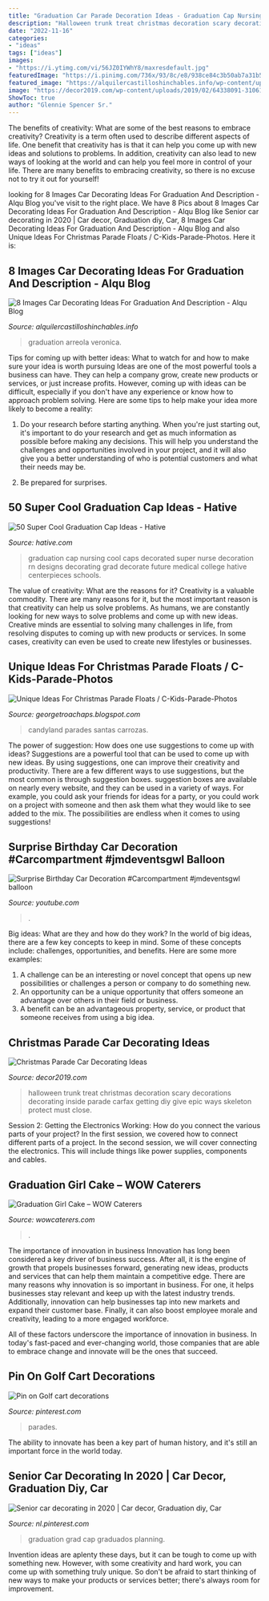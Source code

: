 ```yaml
---
title: "Graduation Car Parade Decoration Ideas - Graduation Cap Nursing Cool Caps Decorated Super Nurse Decoration Rn Designs Decorating Grad Decorate Future Medical College Hative Centerpieces Schools"
description: "Halloween trunk treat christmas decoration scary decorations decorating inside parade carfax getting diy give epic ways skeleton protect must close"
date: "2022-11-16"
categories:
- "ideas"
tags: ["ideas"]
images:
- "https://i.ytimg.com/vi/56JZ0IYWhY8/maxresdefault.jpg"
featuredImage: "https://i.pinimg.com/736x/93/8c/e8/938ce84c3b50ab7a31b5da6542fe8d62.jpg"
featured_image: "https://alquilercastilloshinchables.info/wp-content/uploads/2020/06/Superhero-Birthday-Car-Parade-Decorating-Kit-Oriental-Trading.jpg"
image: "https://decor2019.com/wp-content/uploads/2019/02/64338091-31061852.jpg"
ShowToc: true
author: "Glennie Spencer Sr."
---
```



The benefits of creativity: What are some of the best reasons to embrace creativity?
Creativity is a term often used to describe different aspects of life. One benefit that creativity has is that it can help you come up with new ideas and solutions to problems. In addition, creativity can also lead to new ways of looking at the world and can help you feel more in control of your life. There are many benefits to embracing creativity, so there is no excuse not to try it out for yourself!

	

		
looking for 8 Images Car Decorating Ideas For Graduation And Description - Alqu Blog you've visit to the right place. We have 8 Pics about 8 Images Car Decorating Ideas For Graduation And Description - Alqu Blog like Senior car decorating in 2020 | Car decor, Graduation diy, Car, 8 Images Car Decorating Ideas For Graduation And Description - Alqu Blog and also Unique Ideas For Christmas Parade Floats / C-Kids-Parade-Photos. Here it is:
		
    
## 8 Images Car Decorating Ideas For Graduation And Description - Alqu Blog

<img loading=lazy src="https://alquilercastilloshinchables.info/wp-content/uploads/2020/06/Superhero-Birthday-Car-Parade-Decorating-Kit-Oriental-Trading.jpg" onerror="this.onerror=null;this.src='https://tse1.mm.bing.net/th?id=OIP.l2fA0x5wk9ui9MGrpINa7QHaHa&amp;pid=15.1';" alt="8 Images Car Decorating Ideas For Graduation And Description - Alqu Blog">

_Source: alquilercastilloshinchables.info_

>graduation arreola veronica. 

	

Tips for coming up with better ideas: What to watch for and how to make sure your idea is worth pursuing
Ideas are one of the most powerful tools a business can have. They can help a company grow, create new products or services, or just increase profits. However, coming up with ideas can be difficult, especially if you don't have any experience or know how to approach problem solving. Here are some tips to help make your idea more likely to become a reality:
1. Do your research before starting anything. When you're just starting out, it's important to do your research and get as much information as possible before making any decisions. This will help you understand the challenges and opportunities involved in your project, and it will also give you a better understanding of who is potential customers and what their needs may be.

2. Be prepared for surprises.

    
## 50 Super Cool Graduation Cap Ideas - Hative

<img loading=lazy src="https://hative.com/wp-content/uploads/2016/04/graduation-caps/23-super-cool-graduation-cap-ideas.jpg" onerror="this.onerror=null;this.src='https://tse4.mm.bing.net/th?id=OIP.-1jpx8tE1K5tl1JOmy5_OgHaNL&amp;pid=15.1';" alt="50 Super Cool Graduation Cap Ideas - Hative">

_Source: hative.com_

>graduation cap nursing cool caps decorated super nurse decoration rn designs decorating grad decorate future medical college hative centerpieces schools. 

	

The value of creativity: What are the reasons for it?
Creativity is a valuable commodity. There are many reasons for it, but the most important reason is that creativity can help us solve problems. As humans, we are constantly looking for new ways to solve problems and come up with new ideas. Creative minds are essential to solving many challenges in life, from resolving disputes to coming up with new products or services. In some cases, creativity can even be used to create new lifestyles or businesses.

    
## Unique Ideas For Christmas Parade Floats / C-Kids-Parade-Photos

<img loading=lazy src="https://i.pinimg.com/originals/5e/16/65/5e16658eace809c8cdf73bc057fd0d82.jpg" onerror="this.onerror=null;this.src='https://tse3.mm.bing.net/th?id=OIP.q-B5czl2QOF6UsGppA9YcgHaFj&amp;pid=15.1';" alt="Unique Ideas For Christmas Parade Floats / C-Kids-Parade-Photos">

_Source: georgetroachaps.blogspot.com_

>candyland parades santas carrozas. 

	

The power of suggestion: How does one use suggestions to come up with ideas?
Suggestions are a powerful tool that can be used to come up with new ideas. By using suggestions, one can improve their creativity and productivity. There are a few different ways to use suggestions, but the most common is through suggestion boxes. suggestion boxes are available on nearly every website, and they can be used in a variety of ways. For example, you could ask your friends for ideas for a party, or you could work on a project with someone and then ask them what they would like to see added to the mix. The possibilities are endless when it comes to using suggestions!

    
## Surprise Birthday Car Decoration #Carcompartment #jmdeventsgwl Balloon

<img loading=lazy src="https://i.ytimg.com/vi/56JZ0IYWhY8/maxresdefault.jpg" onerror="this.onerror=null;this.src='https://tse2.mm.bing.net/th?id=OIP.ebs21rBqdZW45YWQZk47eAHaEK&amp;pid=15.1';" alt="Surprise Birthday Car Decoration #Carcompartment #jmdeventsgwl balloon">

_Source: youtube.com_

>. 

	

Big ideas: What are they and how do they work?
In the world of big ideas, there are a few key concepts to keep in mind. Some of these concepts include: challenges, opportunities, and benefits. Here are some more examples:
1. A challenge can be an interesting or novel concept that opens up new possibilities or challenges a person or company to do something new. 
2. An opportunity can be a unique opportunity that offers someone an advantage over others in their field or business. 
3. A benefit can be an advantageous property, service, or product that someone receives from using a big idea.

    
## Christmas Parade Car Decorating Ideas

<img loading=lazy src="https://decor2019.com/wp-content/uploads/2019/02/64338091-31061852.jpg" onerror="this.onerror=null;this.src='https://tse3.mm.bing.net/th?id=OIP.1hf2la8vZtRScu0naZoAkQHaGd&amp;pid=15.1';" alt="Christmas Parade Car Decorating Ideas">

_Source: decor2019.com_

>halloween trunk treat christmas decoration scary decorations decorating inside parade carfax getting diy give epic ways skeleton protect must close. 

	

Session 2: Getting the Electronics Working: How do you connect the various parts of your project?
In the first session, we covered how to connect different parts of a project. In the second session, we will cover connecting the electronics. This will include things like power supplies, components and cables.

    
## Graduation Girl Cake – WOW Caterers

<img loading=lazy src="https://wowcaterers.com/wp-content/uploads/2020/10/graduation-Cake.jpg" onerror="this.onerror=null;this.src='https://tse2.mm.bing.net/th?id=OIP.3EHqAyBB3-_6aAPX7DHu-wHaHF&amp;pid=15.1';" alt="Graduation Girl Cake – WOW Caterers">

_Source: wowcaterers.com_

>. 

	

The importance of innovation in business
Innovation has long been considered a key driver of business success. After all, it is the engine of growth that propels businesses forward, generating new ideas, products and services that can help them maintain a competitive edge.
There are many reasons why innovation is so important in business. For one, it helps businesses stay relevant and keep up with the latest industry trends. Additionally, innovation can help businesses tap into new markets and expand their customer base. Finally, it can also boost employee morale and creativity, leading to a more engaged workforce.

All of these factors underscore the importance of innovation in business. In today's fast-paced and ever-changing world, those companies that are able to embrace change and innovate will be the ones that succeed.

    
## Pin On Golf Cart Decorations

<img loading=lazy src="https://i.pinimg.com/736x/f0/30/be/f030beeaa3d491772446ed0296edb522.jpg" onerror="this.onerror=null;this.src='https://tse4.mm.bing.net/th?id=OIP.q0NwQb2bTYykFdYscAKtrwHaJ4&amp;pid=15.1';" alt="Pin on Golf cart decorations">

_Source: pinterest.com_

>parades. 

	

The ability to innovate has been a key part of human history, and it's still an important force in the world today.

    
## Senior Car Decorating In 2020 | Car Decor, Graduation Diy, Car

<img loading=lazy src="https://i.pinimg.com/736x/93/8c/e8/938ce84c3b50ab7a31b5da6542fe8d62.jpg" onerror="this.onerror=null;this.src='https://tse2.mm.bing.net/th?id=OIP.TDn2nLPYV7PNGHLYqbp8IwHaI2&amp;pid=15.1';" alt="Senior car decorating in 2020 | Car decor, Graduation diy, Car">

_Source: nl.pinterest.com_

>graduation grad cap graduados planning. 

	

Invention ideas are aplenty these days, but it can be tough to come up with something new. However, with some creativity and hard work, you can come up with something truly unique. So don't be afraid to start thinking of new ways to make your products or services better; there's always room for improvement.

